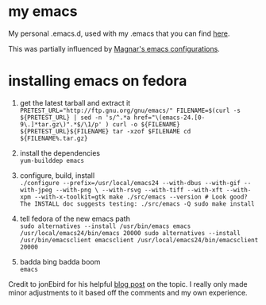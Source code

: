my emacs
========

My personal .emacs.d, used with my .emacs that you can find [here](https://github.com/SuitAndThai/dotfiles).

This was partially influenced by [Magnar's emacs configurations](https://github.com/magnars/.emacs.d).

installing emacs on fedora
==========================

1. get the latest tarball and extract it  
`PRETEST_URL="http://ftp.gnu.org/gnu/emacs/"
FILENAME=$(curl -s ${PRETEST_URL} | sed -n 's/^.*a href="\(emacs-24.[0-9\.]*tar.gz\)".*$/\1/p' )
curl -o ${FILENAME} ${PRETEST_URL}${FILENAME}
tar -xzof $FILENAME
cd ${FILENAME%.tar.gz}`

2. install the dependencies  
`yum-builddep emacs`

3. configure, build, install  
`./configure --prefix=/usr/local/emacs24 --with-dbus --with-gif --with-jpeg --with-png \
--with-rsvg --with-tiff --with-xft --with-xpm --with-x-toolkit=gtk
make
./src/emacs --version # Look good? The INSTALL doc suggests testing: ./src/emacs -Q
sudo make install`

4. tell fedora of the new emacs path  
`sudo alternatives --install /usr/bin/emacs emacs /usr/local/emacs24/bin/emacs 20000
sudo alternatives --install /usr/bin/emacsclient emacsclient /usr/local/emacs24/bin/emacsclient 20000`

5. badda bing badda boom  
`emacs`

Credit to jonEbird for his helpful [blog post](http://jonebird.com/2011/12/29/installing-emacs-v24-on-fedora/) on the topic.  I really only made minor adjustments to it based off the comments and my own experience.
